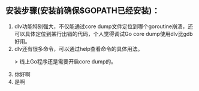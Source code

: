 <h2>安装步骤(安装前确保$GOPATH已经安装)：
</h2>

<ol>
<li>dlv功能特别强大，不仅能通过core dump文件定位到哪个goroutine崩溃，还可以具体定位到某行出错的代码，个人觉得调试Go core dump使用dlv比gdb好用。
</li>
<li>dlv还有很多命令，可以通过help查看命令的具体用法。

&gt; 线上Go程序还是需要开启core dump的。

</li>
<li>你好啊
</li>
<li>是啊</li>
</ol>
